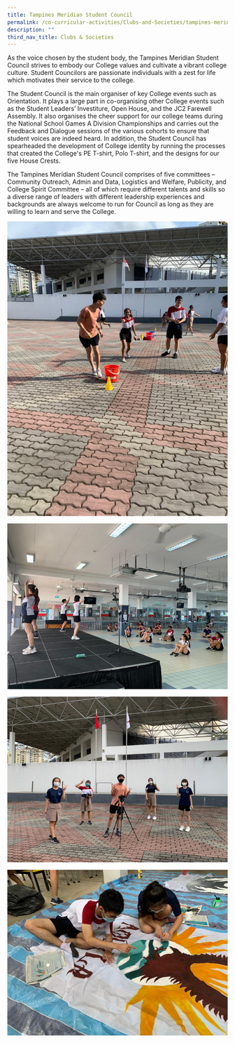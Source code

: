 ```yaml
---
title: Tampines Meridian Student Council
permalink: /co-curricular-activities/Clubs-and-Societies/tampines-meridian-student-council/
description: ""
third_nav_title: Clubs & Societies
---
```

As the voice chosen by the student body, the Tampines Meridian Student Council strives to embody our College values and cultivate a vibrant college culture. Student Councilors are passionate individuals with a zest for life which motivates their service to the college.  
  
The Student Council is the main organiser of key College events such as Orientation. It plays a large part in co-organising other College events such as the Student Leaders’ Investiture, Open House, and the JC2 Farewell Assembly. It also organises the cheer support for our college teams during the National School Games A Division Championships and carries out the Feedback and Dialogue sessions of the various cohorts to ensure that student voices are indeed heard. In addition, the Student Council has spearheaded the development of College identity by running the processes that created the College's PE T-shirt, Polo T-shirt, and the designs for our five House Crests.  
  
The Tampines Meridian Student Council comprises of five committees – Community Outreach, Admin and Data, Logistics and Welfare, Publicity, and College Spirit Committee – all of which require different talents and skills so a diverse range of leaders with different leadership experiences and backgrounds are always welcome to run for Council as long as they are willing to learn and serve the College.

![](/images/TMJC-StudentDevelopment_CCA_StudentCouncil_01.jpeg)

![](/images/TMJC-StudentDevelopment_CCA_StudentCouncil_02.jpeg)

![](/images/TMJC-StudentDevelopment_CCA_StudentCouncil_03.jpeg)

![](/images/TMJC-StudentDevelopment_CCA_StudentCouncil_04.jpeg)

